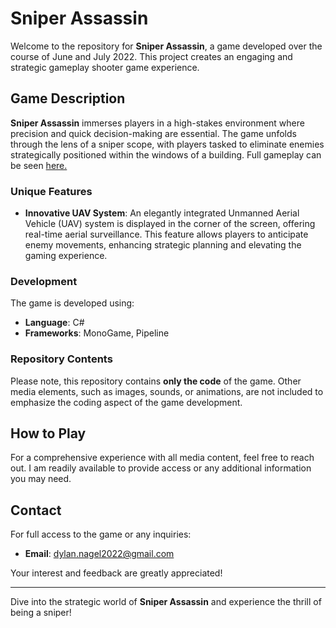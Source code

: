 # Sniper Assassin

Welcome to the repository for **Sniper Assassin**, a game developed over the course of June and July 2022. This project creates an engaging and strategic gameplay shooter game experience.

## Game Description

**Sniper Assassin** immerses players in a high-stakes environment where precision and quick decision-making are essential. The game  unfolds through the lens of a sniper scope, with players tasked to eliminate enemies strategically positioned within the windows of a building. Full gameplay can be seen [here.](https://youtube.com/shorts/2V840XqLhFM?feature=share)

### Unique Features

- **Innovative UAV System**: An elegantly integrated Unmanned Aerial Vehicle (UAV) system is displayed in the corner of the screen, offering real-time aerial surveillance. This feature allows players to anticipate enemy movements, enhancing strategic planning and elevating the gaming experience.

### Development

The game is developed using:
- **Language**: C#
- **Frameworks**: MonoGame, Pipeline

### Repository Contents

Please note, this repository contains **only the code** of the game. Other media elements, such as images, sounds, or animations, are not included to emphasize the coding aspect of the game development.

## How to Play

For a comprehensive experience with all media content, feel free to reach out. I am readily available to provide access or any additional information you may need.

## Contact

For full access to the game or any inquiries:
- **Email**: dylan.nagel2022@gmail.com

Your interest and feedback are greatly appreciated!

---

Dive into the strategic world of **Sniper Assassin** and experience the thrill of being a sniper!
